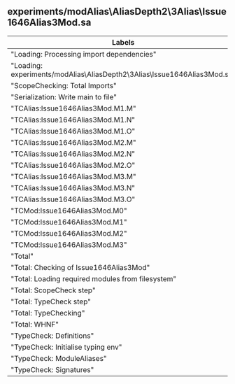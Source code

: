 # 
## experiments/modAlias\AliasDepth2\3Alias\Issue1646Alias3Mod.sa

Labels|Version0|Version1|Version2
---|---|---|---
"Loading: Processing import dependencies"|0.8 ms|1.0 ms|1.1 ms
"Loading: experiments/modAlias\\AliasDepth2\\3Alias\\Issue1646Alias3Mod.sa"|2.6 ms|2.6 ms|2.7 ms
"ScopeChecking: Total Imports"|0.0 ms|0.0 ms|0.0 ms
"Serialization: Write main to file"|7.8 ms|8.5 ms|1.5 ms
"TCAlias:Issue1646Alias3Mod.M1.M"|0.0 ms|0.0 ms|0.0 ms
"TCAlias:Issue1646Alias3Mod.M1.N"|0.0 ms|0.0 ms|0.0 ms
"TCAlias:Issue1646Alias3Mod.M1.O"|0.0 ms|0.0 ms|0.0 ms
"TCAlias:Issue1646Alias3Mod.M2.M"|0.0 ms|0.0 ms|0.0 ms
"TCAlias:Issue1646Alias3Mod.M2.N"|0.0 ms|0.0 ms|0.0 ms
"TCAlias:Issue1646Alias3Mod.M2.O"|0.0 ms|0.0 ms|0.0 ms
"TCAlias:Issue1646Alias3Mod.M3.M"|0.0 ms|0.0 ms|0.0 ms
"TCAlias:Issue1646Alias3Mod.M3.N"|0.1 ms|0.0 ms|0.0 ms
"TCAlias:Issue1646Alias3Mod.M3.O"|0.1 ms|0.0 ms|0.0 ms
"TCMod:Issue1646Alias3Mod.M0"|0.3 ms|0.3 ms|0.2 ms
"TCMod:Issue1646Alias3Mod.M1"|0.1 ms|0.0 ms|0.0 ms
"TCMod:Issue1646Alias3Mod.M2"|0.1 ms|0.0 ms|0.0 ms
"TCMod:Issue1646Alias3Mod.M3"|0.2 ms|0.0 ms|0.0 ms
"Total"|14.6 ms|14.5 ms|6.4 ms
"Total: Checking of Issue1646Alias3Mod"|3.1 ms|2.1 ms|0.9 ms
"Total: Loading required modules from filesystem"|3.7 ms|3.8 ms|4.0 ms
"Total: ScopeCheck step"|0.4 ms|0.5 ms|0.4 ms
"Total: TypeCheck step"|2.7 ms|1.7 ms|0.5 ms
"Total: TypeChecking"|11.0 ms|10.7 ms|2.4 ms
"Total: WHNF"|0.1 ms|0.1 ms|0.1 ms
"TypeCheck: Definitions"|0.2 ms|0.2 ms|0.2 ms
"TypeCheck: Initialise typing env"|0.0 ms|0.0 ms|0.0 ms
"TypeCheck: ModuleAliases"|0.4 ms|0.1 ms|0.1 ms
"TypeCheck: Signatures"|0.1 ms|0.1 ms|0.1 ms

